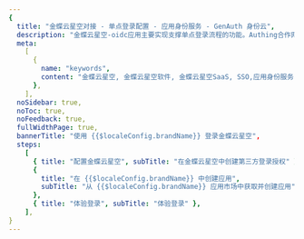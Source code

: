 ```yaml
---
{
  title: "金蝶云星空对接 - 单点登录配置 - 应用身份服务 - GenAuth 身份云",
  description: "金蝶云星空-oidc应用主要实现支撑单点登录流程的功能。Authing合作网络提供 金蝶云星空对接，单点登录，SSO，实现应用的快捷登录、免密登录，提升员工办公体验、增强用户体验，增强企业数字化服务水平。",
  meta:
    [
      {
        name: "keywords",
        content: "金蝶云星空, 金蝶云星空软件, 金蝶云星空SaaS, SSO,应用身份服务,单点登录配置,Authing身份云",
      },
    ],
  noSidebar: true,
  noToc: true,
  noFeedback: true,
  fullWidthPage: true,
  bannerTitle: "使用 {{$localeConfig.brandName}} 登录金蝶云星空",
  steps:
    [
      { title: "配置金蝶云星空", subTitle: "在金蝶云星空中创建第三方登录授权" },
      {
        title: "在 {{$localeConfig.brandName}} 中创建应用",
        subTitle: "从 {{$localeConfig.brandName}} 应用市场中获取并创建应用",
      },
      { title: "体验登录", subTitle: "体验登录" },
    ],
}
---
```


<IntegrationDetail/>
